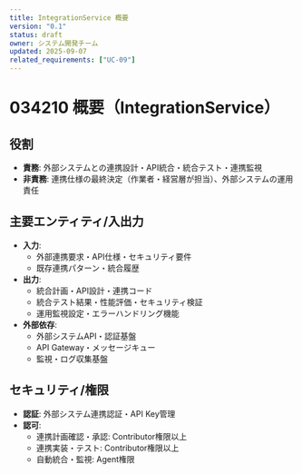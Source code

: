 ```yaml
---
title: IntegrationService 概要
version: "0.1"
status: draft
owner: システム開発チーム
updated: 2025-09-07
related_requirements: ["UC-09"]
---
```


# 034210 概要（IntegrationService）

## 役割
- **責務**: 外部システムとの連携設計・API統合・統合テスト・連携監視
- **非責務**: 連携仕様の最終決定（作業者・経営層が担当）、外部システムの運用責任

## 主要エンティティ/入出力
- **入力**: 
  - 外部連携要求・API仕様・セキュリティ要件
  - 既存連携パターン・統合履歴
- **出力**: 
  - 統合計画・API設計・連携コード
  - 統合テスト結果・性能評価・セキュリティ検証
  - 運用監視設定・エラーハンドリング機能
- **外部依存**: 
  - 外部システムAPI・認証基盤
  - API Gateway・メッセージキュー
  - 監視・ログ収集基盤

## セキュリティ/権限
- **認証**: 外部システム連携認証・API Key管理
- **認可**: 
  - 連携計画確認・承認: Contributor権限以上
  - 連携実装・テスト: Contributor権限以上
  - 自動統合・監視: Agent権限
